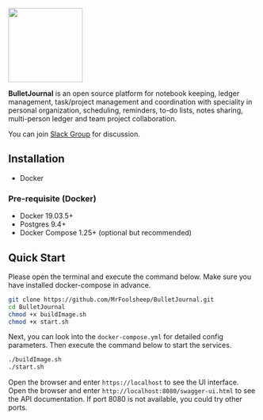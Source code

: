 <a href="https://bulletjournal.us/home/index.html"><img src=
"https://user-images.githubusercontent.com/122956/72955931-ccc07900-3d52-11ea-89b1-d468a6e2aa2b.png"
 width="150px" height="150px"></a>

<b>BulletJournal</b> is an open source platform for notebook keeping, ledger management, task/project management and coordination with speciality in personal organization, scheduling, reminders, to-do lists, notes sharing, multi-person ledger and team project collaboration.

You can join [Slack Group] for discussion.

## Installation
- Docker

### Pre-requisite (Docker)
- Docker 19.03.5+
- Postgres 9.4+
- Docker Compose 1.25+ (optional but recommended)

## Quick Start
Please open the terminal and execute the command below. Make sure you have installed docker-compose in advance.
```bash
git clone https://github.com/MrFoolsheep/BulletJournal.git
cd BulletJournal
chmod +x buildImage.sh
chmod +x start.sh
```

Next, you can look into the `docker-compose.yml` for detailed config parameters. Then execute the command below to start the services.

```bash
./buildImage.sh
./start.sh
```

Open the browser and enter `https://localhost` to see the UI interface.
Open the browser and enter `http://localhost:8080/swagger-ui.html` to see the API documentation.
If port 8080 is not available, you could try other ports.

[Slack Group]: https://join.slack.com/t/bulletjournal1024/shared_invite/zt-fys7t9hi-ITVU5PGDen1rNRyCjdcQ2g
